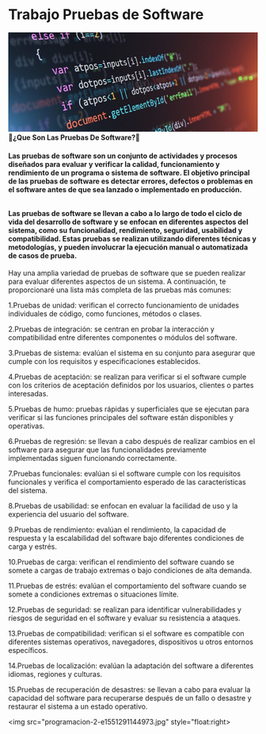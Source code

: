 # Trabajo Pruebas de Software
<html>
<img src="programacion-2-e1551291144973.jpg" width="1000" height="200" float:center>
<div <h2><strong>🤔¿Que Son Las Pruebas De Software?🤔</strong></h2>
  
 <h4>Las pruebas de software son un conjunto de actividades y procesos diseñados para evaluar y verificar la calidad, funcionamiento y rendimiento de un programa o sistema de
  software. El objetivo principal de las pruebas de software es detectar errores, defectos o problemas en el software antes de que sea lanzado o implementado en producción.<br><br>

Las pruebas de software se llevan a cabo a lo largo de todo el ciclo de vida del desarrollo de software y se enfocan en diferentes aspectos del sistema, como su funcionalidad, rendimiento, seguridad, usabilidad y compatibilidad. Estas pruebas se realizan utilizando diferentes técnicas y metodologías, y pueden involucrar la ejecución manual o automatizada de casos de prueba.</h4>
  
  
  
  
  
  
  Hay una amplia variedad de pruebas de software que se pueden realizar para evaluar diferentes aspectos de un sistema. A continuación, te proporcionaré una lista más completa de las pruebas más comunes:

1.Pruebas de unidad: verifican el correcto funcionamiento de unidades individuales de código, como funciones, métodos o clases.

2.Pruebas de integración: se centran en probar la interacción y compatibilidad entre diferentes componentes o módulos del software.

3.Pruebas de sistema: evalúan el sistema en su conjunto para asegurar que cumple con los requisitos y especificaciones establecidos.

4.Pruebas de aceptación: se realizan para verificar si el software cumple con los criterios de aceptación definidos por los usuarios, clientes o partes interesadas.

5.Pruebas de humo: pruebas rápidas y superficiales que se ejecutan para verificar si las funciones principales del software están disponibles y operativas.

6.Pruebas de regresión: se llevan a cabo después de realizar cambios en el software para asegurar que las funcionalidades previamente implementadas siguen funcionando correctamente.

7.Pruebas funcionales: evalúan si el software cumple con los requisitos funcionales y verifica el comportamiento esperado de las características del sistema.

8.Pruebas de usabilidad: se enfocan en evaluar la facilidad de uso y la experiencia del usuario del software.

9.Pruebas de rendimiento: evalúan el rendimiento, la capacidad de respuesta y la escalabilidad del software bajo diferentes condiciones de carga y estrés.

10.Pruebas de carga: verifican el rendimiento del software cuando se somete a cargas de trabajo extremas o bajo condiciones de alta demanda.

11.Pruebas de estrés: evalúan el comportamiento del software cuando se somete a condiciones extremas o situaciones límite.

12.Pruebas de seguridad: se realizan para identificar vulnerabilidades y riesgos de seguridad en el software y evaluar su resistencia a ataques.

13.Pruebas de compatibilidad: verifican si el software es compatible con diferentes sistemas operativos, navegadores, dispositivos u otros entornos específicos.

14.Pruebas de localización: evalúan la adaptación del software a diferentes idiomas, regiones y culturas.

15.Pruebas de recuperación de desastres: se llevan a cabo para evaluar la capacidad del software para recuperarse después de un fallo o desastre y restaurar el sistema a un estado operativo.
  
<img src="programacion-2-e1551291144973.jpg" style="float:right>
  
  
  
  
  
  
  
  
  
  
  
</html>
